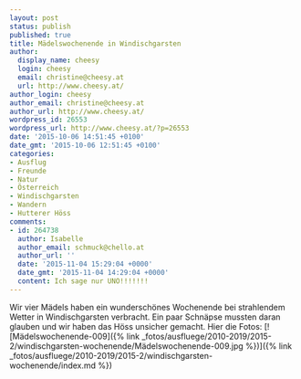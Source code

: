 ```yaml
---
layout: post
status: publish
published: true
title: Mädelswochenende in Windischgarsten
author:
  display_name: cheesy
  login: cheesy
  email: christine@cheesy.at
  url: http://www.cheesy.at/
author_login: cheesy
author_email: christine@cheesy.at
author_url: http://www.cheesy.at/
wordpress_id: 26553
wordpress_url: http://www.cheesy.at/?p=26553
date: '2015-10-06 14:51:45 +0100'
date_gmt: '2015-10-06 12:51:45 +0100'
categories:
- Ausflug
- Freunde
- Natur
- Österreich
- Windischgarsten
- Wandern
- Hutterer Höss
comments:
- id: 264738
  author: Isabelle
  author_email: schmuck@chello.at
  author_url: ''
  date: '2015-11-04 15:29:04 +0000'
  date_gmt: '2015-11-04 14:29:04 +0000'
  content: Ich sage nur UNO!!!!!!!
---
```

Wir vier Mädels haben ein wunderschönes Wochenende bei strahlendem Wetter in Windischgarsten verbracht. Ein paar Schnäpse mussten daran glauben und wir haben das Höss unsicher gemacht.
Hier die Fotos:
[![Mädelswochenende-009]({% link _fotos/ausfluege/2010-2019/2015-2/windischgarsten-wochenende/Mädelswochenende-009.jpg %})]({% link _fotos/ausfluege/2010-2019/2015-2/windischgarsten-wochenende/index.md %})
